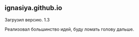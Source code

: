 ## ignasiya.github.io

Загрузил версию. 1.3

Реализовал большинство идей, буду ломать голову дальше.
